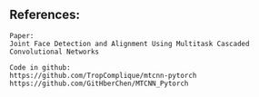References:
------

	Paper:
	Joint Face Detection and Alignment Using Multitask Cascaded Convolutional Networks

	Code in github:
	https://github.com/TropComplique/mtcnn-pytorch
	https://github.com/GitHberChen/MTCNN_Pytorch
	

	
	
	
	
	
